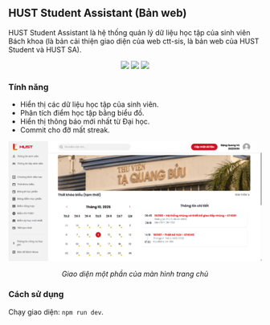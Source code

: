 ## HUST Student Assistant (Bản web)

HUST Student Assistant là hệ thống quản lý dữ liệu học tập của sinh viên Bách khoa (là bản cải thiện giao diện của web ctt-sis, là bản web của HUST Student và HUST SA).

<p align="center">
    <img src="https://img.shields.io/badge/version-0.1.0-blue" />
    <img src="https://img.shields.io/badge/release-xx%2Fxx%2F2025-blue" />
    <img src="https://img.shields.io/badge/build-unsuccess-orange" />
</p>

### Tính năng

- Hiển thị các dữ liệu học tập của sinh viên.
- Phân tích điểm học tập bằng biểu đồ.
- Hiển thị thông báo mới nhất từ Đại học.
- Commit cho đỡ mất streak.

<img src="./public/images/readme1.png">
<p align="center"><i>Giao diện một phần của màn hình trang chủ</i></p>

### Cách sử dụng

Chạy giao diện: `npm run dev`.

